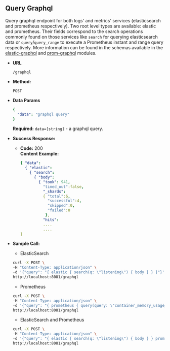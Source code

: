 **Query Graphql**
----
  Query graphql endpoint for both logs' and metrics' services (elasticsearch and prometheus respectively). Two root level types are available: elastic and prometheus. Their fields correspond to the search operations commonly found on those services like `search` for querying elasticsearch data or `query`/`query_range` to execute a Prometheus instant and range query respectively. More information can be found in the schemas available in the [elastic-graphql](https://github.com/carloszimm/elastic-graphql/blob/main/lib/schema.js) and [prom-graphql](https://github.com/carloszimm/prom-graphql/blob/main/lib/schema.js) modules.

* **URL**

  `/graphql`

* **Method:**

  `POST`

* **Data Params**

  ```yaml
  {
    "data": "graphql query"
  }
  ```
  **Required:**
  `data=[string]` - a graphql query.

* **Success Response:**

  * **Code:** 200 <br />
    **Content Example:** 
    ```yaml
    { "data":
      { "elastic":
        { "search":
          { "body":
            { "took": 941,
              "timed_out":false,
              "_shards":
              { "total":6,
                "successful":4,
                "skipped":0,
                "failed":0
               },
              "hits":
              ....
              ....
    }
    ```
    
* **Sample Call:**
  * ElasticSearch
  ```sh
  curl -X POST \
  -H "Content-Type: application/json" \
  -d '{"query": "{ elastic { search(q: \"listening\") { body } } }"}' \
  http://localhost:8081/graphql
  ```
  
  * Prometheus
  ```sh
  curl -X POST \
  -H "Content-Type: application/json" \
  -d '{"query": "{ prometheus { query(query: \"container_memory_usage_bytes\") { status } } }"}' \
  http://localhost:8081/graphql
  ```
  
  * ElasticSearch and Prometheus
  ```sh
  curl -X POST \
  -H "Content-Type: application/json" \
  -d '{"query": "{ elastic { search(q: \"listening\") { body } } prometheus { query(query: \"container_memory_usage_bytes\") { status } } }"}' \
  http://localhost:8081/graphql
  ```
